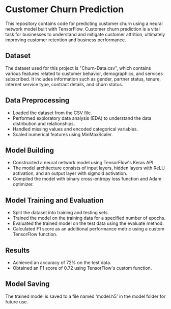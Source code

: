 # Customer Churn Prediction

This repository contains code for predicting customer churn using a neural network model built with TensorFlow. Customer churn prediction is a vital task for businesses to understand and mitigate customer attrition, ultimately improving customer retention and business performance.

## Dataset

The dataset used for this project is "Churn-Data.csv", which contains various features related to customer behavior, demographics, and services subscribed. It includes information such as gender, partner status, tenure, internet service type, contract details, and churn status.

## Data Preprocessing

- Loaded the dataset from the CSV file.
- Performed exploratory data analysis (EDA) to understand the data distribution and relationships.
- Handled missing values and encoded categorical variables.
- Scaled numerical features using MinMaxScaler.

## Model Building

- Constructed a neural network model using TensorFlow's Keras API.
- The model architecture consists of input layers, hidden layers with ReLU activation, and an output layer with sigmoid activation.
- Compiled the model with binary cross-entropy loss function and Adam optimizer.

## Model Training and Evaluation

- Split the dataset into training and testing sets.
- Trained the model on the training data for a specified number of epochs.
- Evaluated the trained model on the test data using the evaluate method.
- Calculated F1 score as an additional performance metric using a custom TensorFlow function.

## Results

- Achieved an accuracy of 72% on the test data.
- Obtained an F1 score of 0.72 using TensorFlow's custom function.

## Model Saving
The trained model is saved to a file named 'model.h5' in the model folder for future use.